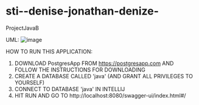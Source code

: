 # sti--denise-jonathan-denize-
ProjectJavaB

UML:
![image](https://user-images.githubusercontent.com/91418720/151554975-af9ecb39-2e68-4dea-ab55-c86ccad32375.png)


HOW TO RUN THIS APPLICATION:
1. DOWNLOAD PostgresApp FROM https://postgresapp.com AND FOLLOW THE INSTRUCTIONS FOR DOWNLOADING
2. CREATE A DATABASE CALLED 'java' (AND GRANT ALL PRIVILEGES TO YOURSELF)
3. CONNECT TO DATABASE 'java' IN INTELLIJ
4. HIT RUN AND GO TO http://localhost:8080/swagger-ui/index.html#/

